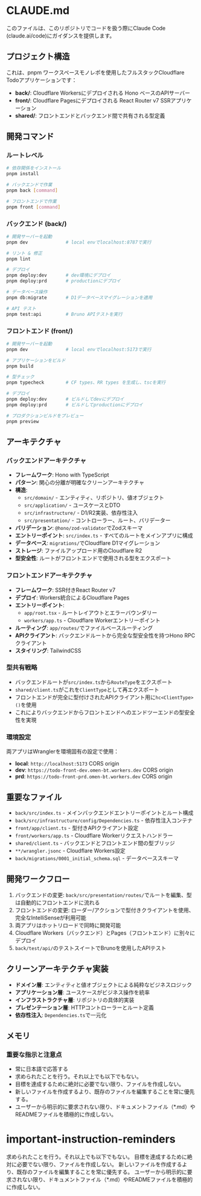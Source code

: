 # CLAUDE.md

このファイルは、このリポジトリでコードを扱う際にClaude Code (claude.ai/code)にガイダンスを提供します。

## プロジェクト構造

これは、pnpm ワークスペースモノレポを使用したフルスタックCloudflare Todoアプリケーションです：

- **back/**: Cloudflare Workersにデプロイされる Hono ベースのAPIサーバー
- **front/**: Cloudflare Pagesにデプロイされる React Router v7 SSRアプリケーション
- **shared/**: フロントエンドとバックエンド間で共有される型定義

## 開発コマンド

### ルートレベル
```bash
# 依存関係をインストール
pnpm install

# バックエンドで作業
pnpm back [command]

# フロントエンドで作業
pnpm front [command]
```

### バックエンド (back/)
```bash
# 開発サーバーを起動
pnpm dev              # local envでlocalhost:8787で実行

# リント & 修正
pnpm lint

# デプロイ
pnpm deploy:dev       # dev環境にデプロイ
pnpm deploy:prd       # productionにデプロイ

# データベース操作
pnpm db:migrate       # D1データベースマイグレーションを適用

# API テスト
pnpm test:api         # Bruno APIテストを実行
```

### フロントエンド (front/)
```bash
# 開発サーバーを起動
pnpm dev              # local envでlocalhost:5173で実行

# アプリケーションをビルド
pnpm build

# 型チェック
pnpm typecheck        # CF types、RR types を生成し、tscを実行

# デプロイ
pnpm deploy:dev       # ビルドしてdevにデプロイ
pnpm deploy:prd       # ビルドしてproductionにデプロイ

# プロダクションビルドをプレビュー
pnpm preview
```

## アーキテクチャ

### バックエンドアーキテクチャ
- **フレームワーク**: Hono with TypeScript
- **パターン**: 関心の分離が明確なクリーンアーキテクチャ
- **構造**: 
  - `src/domain/` - エンティティ、リポジトリ、値オブジェクト
  - `src/application/` - ユースケースとDTO
  - `src/infrastructure/` - D1/R2実装、依存性注入
  - `src/presentation/` - コントローラー、ルート、バリデーター
- **バリデーション**: `@hono/zod-validator`でZodスキーマ
- **エントリーポイント**: `src/index.ts` - すべてのルートをメインアプリに構成
- **データベース**: `migrations/`でCloudflare D1マイグレーション
- **ストレージ**: ファイルアップロード用のCloudflare R2
- **型安全性**: ルートがフロントエンドで使用される型をエクスポート

### フロントエンドアーキテクチャ
- **フレームワーク**: SSR付きReact Router v7
- **デプロイ**: Workers統合によるCloudflare Pages
- **エントリーポイント**: 
  - `app/root.tsx` - ルートレイアウトとエラーバウンダリー
  - `workers/app.ts` - Cloudflare Workerエントリーポイント
- **ルーティング**: `app/routes/`でファイルベースルーティング
- **APIクライアント**: バックエンドルートから完全な型安全性を持つHono RPCクライアント
- **スタイリング**: TailwindCSS

### 型共有戦略
- バックエンドルートが`src/index.ts`から`RouteType`をエクスポート
- `shared/client.ts`がこれを`ClientType`として再エクスポート
- フロントエンドが完全に型付けされたAPIクライアント用に`hc<ClientType>()`を使用
- これによりバックエンドからフロントエンドへのエンドツーエンドの型安全性を実現

### 環境設定
両アプリはWranglerを環境固有の設定で使用：
- **local**: `http://localhost:5173` CORS origin
- **dev**: `https://todo-front-dev.omen-bt.workers.dev` CORS origin  
- **prd**: `https://todo-front-prd.omen-bt.workers.dev` CORS origin

## 重要なファイル

- `back/src/index.ts` - メインバックエンドエントリーポイントとルート構成
- `back/src/infrastructure/config/Dependencies.ts` - 依存性注入コンテナ
- `front/app/client.ts` - 型付きAPIクライアント設定
- `front/workers/app.ts` - Cloudflare Workerリクエストハンドラー
- `shared/client.ts` - バックエンドとフロントエンド間の型ブリッジ
- `**/wrangler.jsonc` - Cloudflare Workers設定
- `back/migrations/0001_initial_schema.sql` - データベーススキーマ

## 開発ワークフロー

1. バックエンドの変更: `back/src/presentation/routes/`でルートを編集、型は自動的にフロントエンドに流れる
2. フロントエンドの変更: ローダー/アクションで型付きクライアントを使用、完全なIntelliSenseが利用可能
3. 両アプリはホットリロードで同時に開発可能
4. Cloudflare Workers（バックエンド）とPages（フロントエンド）に別々にデプロイ
5. `back/test/api/`のテストスイートでBrunoを使用したAPIテスト

## クリーンアーキテクチャ実装

- **ドメイン層**: エンティティと値オブジェクトによる純粋なビジネスロジック
- **アプリケーション層**: ユースケースがビジネス操作を統率
- **インフラストラクチャ層**: リポジトリの具体的実装
- **プレゼンテーション層**: HTTPコントローラーとルート定義
- **依存性注入**: `Dependencies.ts`で一元化

## メモリ

### 重要な指示と注意点
- 常に日本語で応答する
- 求められたことを行う。それ以上でも以下でもない。
- 目標を達成するために絶対に必要でない限り、ファイルを作成しない。
- 新しいファイルを作成するより、既存のファイルを編集することを常に優先する。
- ユーザーから明示的に要求されない限り、ドキュメントファイル（*.md）やREADMEファイルを積極的に作成しない。

# important-instruction-reminders
求められたことを行う。それ以上でも以下でもない。
目標を達成するために絶対に必要でない限り、ファイルを作成しない。
新しいファイルを作成するより、既存のファイルを編集することを常に優先する。
ユーザーから明示的に要求されない限り、ドキュメントファイル（*.md）やREADMEファイルを積極的に作成しない。